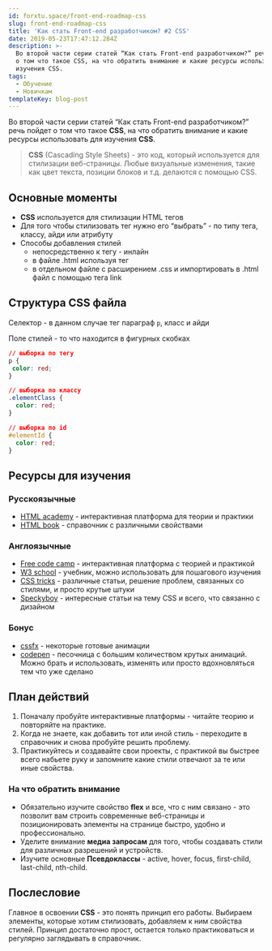 ```yaml
---
id: forxtu.space/front-end-roadmap-css
slug: front-end-roadmap-css
title: 'Как стать Front-end разработчиком? #2 CSS'
date: 2019-05-23T17:47:12.284Z
description: >-
  Во второй части серии статей “Как стать Front-end разработчиком?” речь пойдет
  о том что такое CSS, на что обратить внимание и какие ресурсы использовать для
  изучения CSS.
tags:
  - Обучение
  - Новичкам
templateKey: blog-post
---
```

Во второй части серии статей “Как стать Front-end разработчиком?” речь пойдет о том что такое **CSS**, на что обратить внимание и какие ресурсы использовать для изучения **CSS**.

> **CSS** (Cascading Style Sheets) - это код, который используется для стилизации веб-страницы. Любые визуальные изменения, такие как цвет текста, позиции блоков и т.д. делаются с помощью CSS.

## Основные моменты

* **CSS** используется для стилизации HTML тегов
* Для того чтобы стилизовать тег нужно его “выбрать” - по типу тега, классу, айди или атрибуту
* Способы добавления стилей
  * непосредственно к тегу - инлайн
  * в файле .html используя тег <style></style>
  * в отдельном файле с расширением .css и импортировать в .html файл с помощью тега link

## Структура CSS файла

Селектор - в данном случае тег параграф `p`, класс и айди

Поле стилей - то что находится в фигурных скобках

```css
// выборка по тегу
p {
 color: red;
}

// выборка по классу
.elementClass {
  color: red;
}

// выборка по id
#elementId {
  color: red;
}
```

## Ресурсы для изучения

### Русскоязычные

* <a href="https://htmlacademy.ru/courses" target="_blank">HTML academy</a> - интерактивная платформа для теории и практики
* <a href="http://htmlbook.ru/css" target="_blank">HTML book</a> - справочник с различными свойствами

### Англоязычные

* <a href="https://learn.freecodecamp.org" target="_blank">Free code camp</a> - интерактивная платформа с теорией и практикой
* <a href="https://www.w3schools.com/css/default.asp" target="_blank">W3 school</a> - учебник, можно использовать для пошагового изучения
* <a href="https://css-tricks.com" target="_blank">CSS tricks</a> - различные статьи, решение проблем, связанных со стилями, и просто крутые штуки
* <a href="https://speckyboy.com/category/css/#" target="_blank">Speckyboy</a> - интересные статьи на тему CSS и всего, что связанно с дизайном

### Бонус

* <a href="https://cssfx.dev" target="_blank">cssfx</a> - некоторые готовые анимации
* <a href="https://codepen.io" target="_blank">codepen</a> - песочница с большим количеством крутых анимаций. Можно брать и использовать, изменять или просто вдохновляться тем что уже сделано

## План действий

1. Поначалу пробуйте интерактивные платформы - читайте теорию и повторяйте на практике. 
2. Когда не знаете, как добавить тот или иной стиль - переходите в справочник и снова пробуйте решить проблему. 
3. Практикуйтесь и создавайте свои проекты, с практикой вы быстрее всего набьете руку и запомните какие стили отвечают за те или иные свойства. 

### На что обратить внимание

* Обязательно изучите свойство **flex** и все, что с ним связано - это позволит вам строить современные веб-страницы и позиционировать элементы на странице быстро, удобно и профессионально. 
* Уделите внимание **медиа запросам** для того, чтобы создавать стили для различных разрешений и устройств. 
* Изучите основные **Псевдоклассы** - active, hover, focus, first-child, last-child, nth-child. 

## Послесловие

Главное в освоении **CSS** - это понять принцип его работы. Выбираем элементы, которые хотим стилизовать, добавляем к ним свойства стилей. Принцип достаточно прост, остается только практиковаться и регулярно заглядывать в справочник.
